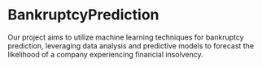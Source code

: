 # BankruptcyPrediction
Our project aims to utilize machine learning techniques for bankruptcy prediction, leveraging data analysis and predictive models to forecast the likelihood of a company experiencing financial insolvency.
